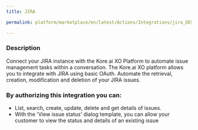```yaml
---
title: JIRA

permalink: platform/marketplace/en/latest/Actions/Integrations/jira_DESC

---
```


### Description

Connect your JIRA instance with the Kore.ai XO Platform to automate issue management tasks within a conversation. 
The Kore.ai XO platform allows you to integrate with JIRA using basic OAuth. Automate the retrieval, creation, modification and deletion of your JIRA issues.

### By authorizing this integration you can:
- List, search, create, update, delete and get details of issues.
- With the 'View issue status' dialog template, you can allow your customer to view the status and details of an existing issue


